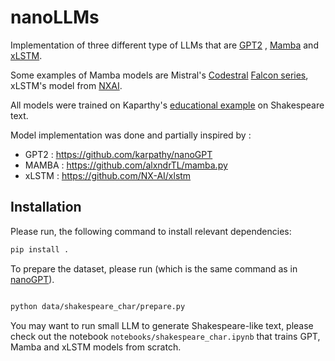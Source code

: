 # nanoLLMs

Implementation of three different type of LLMs that are [GPT2](https://cdn.openai.com/better-language-models/language_models_are_unsupervised_multitask_learners.pdf) , [Mamba](https://arxiv.org/pdf/2312.00752) and [xLSTM](https://arxiv.org/pdf/2405.04517).

Some examples of Mamba models are Mistral's [Codestral](https://mistral.ai/news/codestral-mamba)  [Falcon series](https://falconllm.tii.ae/tii-releases-first-sslm-with-falcon-mamba-7b.html), xLSTM's model from [NXAI](https://www.nx-ai.com/).

All models were trained on Kaparthy's [educational example](https://github.com/karpathy/nanoGPT) on Shakespeare text.

Model implementation was done and partially inspired by : 

- GPT2 : https://github.com/karpathy/nanoGPT
- MAMBA : https://github.com/alxndrTL/mamba.py
- xLSTM : https://github.com/NX-AI/xlstm

## Installation 
Please run, the following command to install relevant dependencies:
```bash 
pip install .
```
To prepare the dataset, please run (which is the same command as in [nanoGPT](https://github.com/karpathy/nanoGPT)).
```bash 

python data/shakespeare_char/prepare.py
```

You may want to run small LLM to generate Shakespeare-like text, please check out the notebook `notebooks/shakespeare_char.ipynb` that trains GPT, Mamba and xLSTM models from scratch. 




